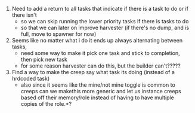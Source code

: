 1. Need to add a return to all tasks that indicate if there is a task to do or if there isn't
	- so we can skip running the lower priority tasks if there is tasks to do
	- so that we can later on improve harvester (if there's no dump, and is full, move to spawner for now)
2. Seems like no matter what i do it ends up always alternating between tasks,
	- need some way to make it pick one task and stick to completion, then pick new task
	- for some reason harvester can do this, but the builder can't?????
3. Find a way to make the creep say what task its doing (instead of a hrdcoded task)
	- also since it seems like the mine/not mine toggle is common to creeps
		can we makethis more generic and let us instance creeps based off their memory/role
		instead of having to have multiple copies of the role.*?
